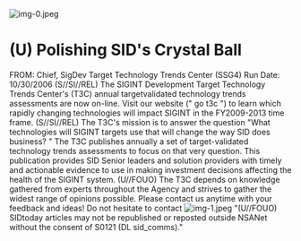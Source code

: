 ![img-0.jpeg](img-0.jpeg)

# (U) Polishing SID's Crystal Ball 

FROM:
Chief, SigDev Target Technology Trends Center (SSG4)
Run Date: 10/30/2006
(S//SI//REL) The SIGINT Development Target Technology Trends Center's (T3C) annual targetvalidated technology trends assessments are now on-line. Visit our website (" go t3c ") to learn which rapidly changing technologies will impact SIGINT in the FY2009-2013 time frame.
(S//SI//REL) The T3C's mission is to answer the question "What technologies will SIGINT targets use that will change the way SID does business? " The T3C publishes annually a set of target-validated technology trends assessments to focus on that very question. This publication provides SID Senior leaders and solution providers with timely and actionable evidence to use in making investment decisions affecting the health of the SIGINT system.
(U//FOUO) The T3C depends on knowledge gathered from experts throughout the Agency and strives to gather the widest range of opinions possible. Please contact us anytime with your feedback and ideas! Do not hesitate to contact
![img-1.jpeg](img-1.jpeg)
"(U//FOUO) SIDtoday articles may not be republished or reposted outside NSANet without the consent of S0121 (DL sid_comms)."
